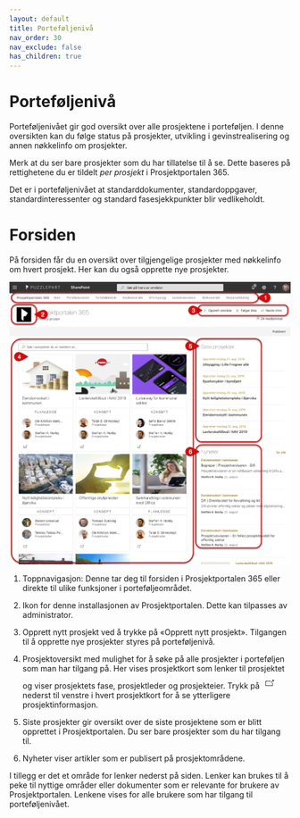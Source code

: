 ```yaml
---
layout: default
title: Porteføljenivå
nav_order: 30
nav_exclude: false
has_children: true
---
```


# Porteføljenivå

Porteføljenivået gir god oversikt over alle prosjektene i porteføljen. I denne oversikten kan du følge status på prosjekter, utvikling i gevinstrealisering og annen nøkkelinfo om prosjekter.

Merk at du ser bare prosjekter som du har tillatelse til å se. Dette baseres på rettighetene du er tildelt *per prosjekt* i Prosjektportalen 365.

Det er i porteføljenivået at standarddokumenter, standardoppgaver, standardinteressenter og standard fasesjekkpunkter blir vedlikeholdt.

# Forsiden

På forsiden får du en oversikt over tilgjengelige prosjekter med
nøkkelinfo om hvert prosjekt. Her kan du også opprette nye prosjekter.

![](./media/image17.png)

1)  Toppnavigasjon: Denne tar deg til forsiden i Prosjektportalen 365 eller direkte til ulike funksjoner i porteføljeområdet.

2)  Ikon for denne installasjonen av Prosjektportalen. Dette kan
    tilpasses av administrator.

3)  Opprett nytt prosjekt ved å trykke på «Opprett nytt prosjekt».
    Tilgangen til å opprette nye prosjekter styres på porteføljenivå.

5)  Prosjektoversikt med mulighet for å søke på alle prosjekter i
    porteføljen som man har tilgang på. Her vises prosjektkort som
    lenker til prosjektet og viser prosjektets fase, prosjektleder og prosjekteier. Trykk på ![](./media/image18.png) nederst til venstre i hvert prosjektkort for å se ytterligere prosjektinformasjon.

6)  Siste prosjekter gir oversikt over de siste prosjektene som er blitt opprettet i Prosjektportalen. Du ser bare prosjekter som du har tilgang til.

7)  Nyheter viser artikler som er publisert på prosjektområdene.

I tillegg er det et område for lenker nederst på siden. Lenker kan
brukes til å peke til nyttige områder eller dokumenter som er
relevante for brukere av Prosjektportalen. Lenkene vises for alle
brukere som har tilgang til porteføljenivået.